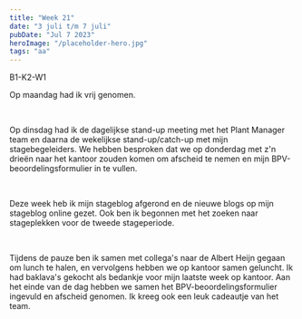 ```yaml
---
title: "Week 21"
date: "3 juli t/m 7 juli"
pubDate: "Jul 7 2023"
heroImage: "/placeholder-hero.jpg"
tags: "aa"
---
```


<div class="flex gap-2 pb-2">
    <span class="cta2">B1-K2-W1</span>
</div>

Op maandag had ik vrij genomen.

&nbsp;

Op dinsdag had ik de dagelijkse stand-up meeting met het Plant Manager team en daarna de wekelijkse stand-up/catch-up met mijn stagebegeleiders. We hebben besproken dat we op donderdag met z'n drieën naar het kantoor zouden komen om afscheid te nemen en mijn BPV-beoordelingsformulier in te vullen.

&nbsp;

Deze week heb ik mijn stageblog afgerond en de nieuwe blogs op mijn stageblog online gezet. Ook ben ik begonnen met het zoeken naar stageplekken voor de tweede stageperiode.

&nbsp;

Tijdens de pauze ben ik samen met collega's naar de Albert Heijn gegaan om lunch te halen, en vervolgens hebben we op kantoor samen geluncht. Ik had baklava's gekocht als bedankje voor mijn laatste week op kantoor. Aan het einde van de dag hebben we samen het BPV-beoordelingsformulier ingevuld en afscheid genomen. Ik kreeg ook een leuk cadeautje van het team.
